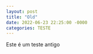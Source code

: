 ```yaml
---
layout: post
title: "Old"
date: 2022-06-23 22:25:00 -0000
categories: TESTE
---
```

Este é um teste antigo
